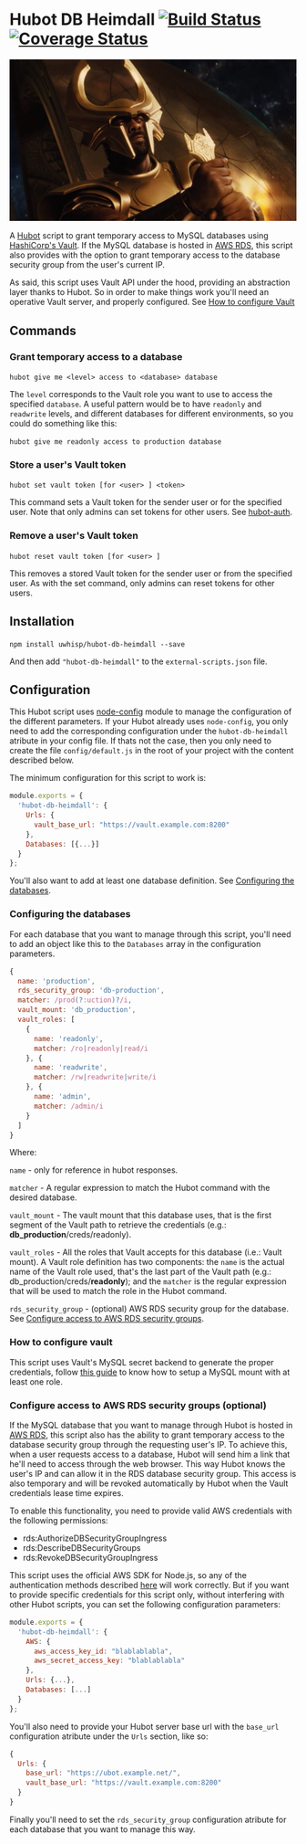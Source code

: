 # Hubot DB Heimdall  [![Build Status](https://travis-ci.org/uWhisp/hubot-db-heimdall.svg?branch=master)](https://travis-ci.org/uWhisp/hubot-db-heimdall) [![Coverage Status](https://coveralls.io/repos/uWhisp/hubot-db-heimdall/badge.svg?branch=master&service=github)](https://coveralls.io/github/uWhisp/hubot-db-heimdall?branch=master)

![](heimdall.png)

A [Hubot](https://hubot.github.com/) script to grant temporary access to MySQL databases using [HashiCorp's Vault](https://vaultproject.io). If the MySQL database is hosted in [AWS RDS](http://aws.amazon.com/rds/), this script also provides with the option to grant temporary access to the database security group from the user's current IP.

As said, this script uses Vault API under the hood, providing an abstraction layer thanks to Hubot. So in order to make things work you'll need an operative Vault server, and properly configured. See [How to configure Vault](#user-content-how-to-configure-vault)

## Commands

### Grant temporary access to a database

`hubot give me <level> access to <database> database`

The `level` corresponds to the Vault role you want to use to access the specified `database`. A useful pattern would be to have `readonly` and `readwrite` levels, and different databases for different environments, so you could do something like this:

`hubot give me readonly access to production database`

### Store a user's Vault token

`hubot set vault token [for <user> ] <token>`

This command sets a Vault token for the sender user or for the specified user. Note that only admins can set tokens for other users. See [hubot-auth](https://github.com/hubot-scripts/hubot-auth).

### Remove a user's Vault token

`hubot reset vault token [for <user> ]`

This removes a stored Vault token for the sender user or from the specified user. As with the set command, only admins can reset tokens for other users.

## Installation

`npm install uwhisp/hubot-db-heimdall --save`

And then add `"hubot-db-heimdall"` to the `external-scripts.json` file.

## Configuration

This Hubot script uses [node-config](https://github.com/lorenwest/node-config) module to manage the configuration of the different parameters. If your Hubot already uses `node-config`, you only need to add the corresponding configuration under the `hubot-db-heimdall` atribute in your config file. If thats not the case, then you only need to create the file `config/default.js` in the root of your project with the content described below.

The minimum configuration for this script to work is: 

```js
module.exports = {
  'hubot-db-heimdall': {
    Urls: {
      vault_base_url: "https://vault.example.com:8200"
    },
    Databases: [{...}]
  }
};
```

You'll also want to add at least one database definition. See [Configuring the databases](#user-content-configuring-the-databases).

### Configuring the databases

For each database that you want to manage through this script, you'll need to add an object like this to the `Databases` array in the configuration parameters.

```js
{
  name: 'production',
  rds_security_group: 'db-production',
  matcher: /prod(?:uction)?/i,
  vault_mount: 'db_production',
  vault_roles: [
    {
      name: 'readonly',
      matcher: /ro|readonly|read/i
    }, {
      name: 'readwrite',
      matcher: /rw|readwrite|write/i
    }, {
      name: 'admin',
      matcher: /admin/i
    }
  ]
}
```

Where:

`name` - only for reference in hubot responses.

`matcher` - A regular expression to match the Hubot command with the desired database.

`vault_mount` - The vault mount that this database uses, that is the first segment of the Vault path to retrieve the credentials (e.g.: **db_production**/creds/readonly).

`vault_roles` - All the roles that Vault accepts for this database (i.e.: Vault mount). A Vault role definition has two components: the `name` is the actual name of the Vault role used, that's the last part of the Vault path (e.g.: db_production/creds/**readonly**); and the `matcher` is the regular expression that will be used to match the role in the Hubot command.

`rds_security_group` - (optional) AWS RDS security group for the database. See [Configure access to AWS RDS security groups](#user-content-configure-access-to-aws-rds-security-groups-optional).

### How to configure vault

This script uses Vault's MySQL secret backend to generate the proper credentials, follow [this guide](https://vaultproject.io/docs/secrets/mysql/index.html) to know how to setup a MySQL mount with at least one role.

### Configure access to AWS RDS security groups (optional)

If the MySQL database that you want to manage through Hubot is hosted in [AWS RDS](http://aws.amazon.com/rds/), this script also has the ability to grant temporary access to the database security group through the requesting user's IP. To achieve this, when a user requests access to a database, Hubot will send him a link that he'll need to access through the web browser. This way Hubot knows the user's IP and can allow it in the RDS database security group. This access is also temporary and will be revoked automatically by Hubot when the Vault credentials lease time expires.

To enable this functionality, you need to provide valid AWS credentials with the following permissions:

 - rds:AuthorizeDBSecurityGroupIngress
 - rds:DescribeDBSecurityGroups
 - rds:RevokeDBSecurityGroupIngress

This script uses the official AWS SDK for Node.js, so any of the authentication methods described [here](http://docs.aws.amazon.com/AWSJavaScriptSDK/guide/node-configuring.html) will work correctly. But if you want to provide specific credentials for this script only, without interfering with other Hubot scripts, you can set the following configuration parameters:

```js
module.exports = {
  'hubot-db-heimdall': {
    AWS: {
      aws_access_key_id: "blablablabla",
      aws_secret_access_key: "blablablabla"
    },
    Urls: {...},
    Databases: [...]
  }
};
```

You'll also need to provide your Hubot server base url with the `base_url` configuration atribute under the `Urls` section, like so:

```js
{
  Urls: {
    base_url: "https://ubot.example.net/",
    vault_base_url: "https://vault.example.com:8200"
  }
}
```

Finally you'll need to set the `rds_security_group` configuration atribute for each database that you want to manage this way.

